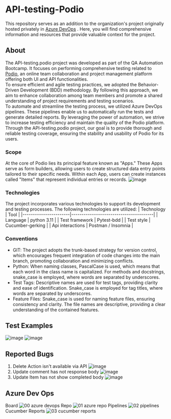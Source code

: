 ﻿# API-testing-Podio
This repository serves as an addition to the organization's project originally hosted privately in [Azure DevOps](https://azure.microsoft.com/en-us/products/devops) . Here, you will find comprehensive information and resources that provide valuable context for the project.
## About
The API-testing.podio project was developed as part of the QA Automation Bootcamp. It focuses on performing comprehensive testing related to  [Podio](https://podio.com), an online team collaboration and project management platform offering both UI and API functionalities.  
To ensure efficient and agile testing practices, we adopted the Behavior-Driven Development (BDD) methodology. By following this approach, we aim to enhance collaboration among team members and promote a shared understanding of project requirements and testing scenarios.  
To automate and streamline the testing process, we utilized Azure DevOps pipelines. These pipelines enable us to automatically run the tests and generate detailed reports. By leveraging the power of automation, we strive to increase testing efficiency and maintain the quality of the Podio platform.  
Through the API-testing.podio project, our goal is to provide thorough and reliable testing coverage, ensuring the stability and usability of Podio for its users.

### Scope
At the core of Podio lies its principal feature known as "Apps." These Apps serve as form builders, allowing users to create structured data entry points tailored to their specific needs. Within each App, users can create instances called "Items" that represent individual entries or records.
![image](https://github.com/kevingaray/API-testing-Podio/assets/48739137/8dfdbff9-d814-4dad-8acc-43513c0a8e27)

### Technologies
The project incorporates various technologies to support its development and testing processes. The following technologies are utilized:
| Technology            | Tool                                   |
|-----------------------|----------------------------------------|
| Language              | python 3.11                            |
| Test framework        | Pytest-bdd                             |
| Test style            | Cucumber-gerking                       |
| Api interactions      | Postman  / Insomnia                    |

### Conventions
- GIT: The project adopts the trunk-based strategy for version control, which encourages frequent integration of code changes into the main branch, promoting collaboration and minimizing conflicts.
- Python: When naming classes, PascalCase is used, which means that each word in the class name is capitalized. For methods and docstrings, snake_case is employed, where words are separated by underscores.
- Test Tags: Descriptive names are used for test tags, providing clarity and ease of identification. Snake_case is employed for tag titles, where words are separated by underscores.
- Feature Files: Snake_case is used for naming feature files, ensuring consistency and clarity. The file names are descriptive, providing a clear understanding of the contained features.

## Test Examples
![image](https://github.com/kevingaray/API-testing-Podio/assets/48739137/2f88eae2-6e0e-4a46-9580-b1cabee750ea)
![image](https://github.com/kevingaray/API-testing-Podio/assets/48739137/0ddca327-934f-4416-8a31-d3670ab384ad)

## Reported Bugs
01. Delete Action isn't available via API 
![image](https://github.com/kevingaray/API-testing-Podio/assets/48739137/b82e450a-4ee3-4185-9f49-7abf6070a255)
02. Update comment has not response body 
![image](https://github.com/kevingaray/API-testing-Podio/assets/48739137/11b2ca9d-942c-4724-9bb4-ae3410f63795)
03. Update Item has not show completed body 
![image](https://github.com/kevingaray/API-testing-Podio/assets/48739137/b1f67002-c1b6-4f60-b56a-1fcd1c2ebc17)

## Azure Dev Ops
Board
![00 azure devops](https://github.com/kevingaray/API-testing-Podio/assets/48739137/f6e4592a-e4e4-43c5-9c1d-0ffb471cf2c2)
Repo
![01 azure repo](https://github.com/kevingaray/API-testing-Podio/assets/48739137/803db31d-9d76-4829-8c94-14aafa05517c)
Pipelines
![02 pipelines](https://github.com/kevingaray/API-testing-Podio/assets/48739137/c720deba-82f8-4a8e-add9-0f55b6c48558)
Cucumber Reports
![03 cucumber reports](https://github.com/kevingaray/API-testing-Podio/assets/48739137/dba46895-453c-4497-8c2f-2d38add45ed1)


